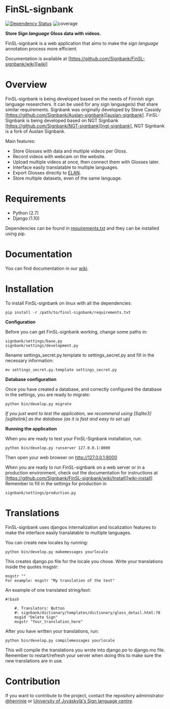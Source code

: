 # FinSL-signbank

[![Dependency Status](https://www.versioneye.com/user/projects/583fd43dc68b120012d0f5e1/badge.svg?style=flat-square)](https://www.versioneye.com/user/projects/583fd43dc68b120012d0f5e1)
![coverage](https://rawgit.com/Signbank/FinSL-signbank/master/coverage.svg)



**Store *Sign language* Gloss data with videos.**

FinSL-signbank is a web application that aims to make the *sign language* annotation process more efficient.

Documentation is available at [https://github.com/Signbank/FinSL-signbank/wiki][wiki]

# Overview

FinSL-signbank is being developed based on the needs of Finnish sign language researchers. It can be used for any sign language(s) that share similar requirements.
Signbank was originally developed by Steve Cassidy [https://github.com/Signbank/Auslan-signbank][auslan-signbank]. FinSL-Signbank is being developed based on NGT Signbank [https://github.com/Signbank/NGT-signbank][ngt-signbank], NGT Signbank is a fork of Auslan Signbank.

Main features:
* Store Glosses with data and multiple videos per Gloss.
* Record videos with webcam on the website.
* Upload multiple videos at once, then connect them with Glosses later.
* Interface easily translatable to multiple languages.
* Export Glosses directly to [ELAN][elan-link].
* Store multiple datasets, even of the same language.

# Requirements

* Python (2.7)
* Django (1.10)

Dependencies can be found in [requirements.txt][requirements.txt] and they can be installed using pip.

# Documentation

You can find documentation in our [wiki][wiki].

# Installation

To install FinSL-signbank on linux with all the dependencies:

    pip install -r /path/to/finsl-signbank/requirements.txt

**Configuration**

Before you can get FinSL-signbank working, change some paths in:

    signbank/settings/base.py
    signbank/settings/development.py

Rename settings_secret.py.template to settings_secret.py and fill in the necessary information:

    mv settings_secret.py.template settings_secret.py

**Database configuration**

Once you have created a database, and correctly configured the database in the settings, you are ready to migrate:

    python bin/develop.py migrate

*If you just want to test the application, we recommend using [Sqlite3][sqlitelink] as the database (as it is fast and easy to set up)*

**Running the application**

When you are ready to test your FinSL-Signbank installation, run:

    python bin/develop.py runserver 127.0.0.1:8000

Then open your web browser on http://127.0.0.1:8000

When you are ready to run FinSL-signbank on a web server or in a production environment, check out the documentation for instructions at [https://github.com/Signbank/FinSL-signbank/wiki/Install][wiki-install]
Remember to fill in the settings for production in
    
    signbank/settings/production.py

# Translations

FinSL-signbank uses djangos internalization and localization features to make the interface easily translatable to multiple languages.

You can create new locales by running:

    python bin/develop.py makemessages yourlocale

This creates django.po file for the locale you chose. Write your translations inside the quotes msgstr:

    msgstr ""
    For example: msgstr "My translation of the text"

An example of one translated string/text:

```
#!bash

    #. Translators: Button
    #: signbank/dictionary/templates/dictionary/gloss_detail.html:78
    msgid "Delete Sign"
    msgstr "Your_translation_here"

```

After you have written your translations, run:

    python bin/develop.py compilemessages yourlocale

This will compile the translations you wrote into django.po to django.mo file.
Remember to restart/refresh your server when doing this to make sure the new translations are in use.

# Contribution

If you want to contribute to the project, contact the repository administrator [@henrinie][admin] or [University of Jyväskylä's Sign language centre][vkk-english].

[requirements.txt]: https://github.com/Signbank/FinSL-signbank/blob/master/requirements.txt
[vkk-english]: http://viittomakielenkeskus.jyu.fi/inenglish.html
[wiki]: https://github.com/Signbank/FinSL-signbank/wiki
[wiki-install]: https://github.com/Signbank/FinSL-signbank/wiki/Install
[auslan-signbank]: https://github.com/Signbank/Auslan-signbank
[ngt-signbank]: https://github.com/Signbank/NGT-signbank
[elan-link]: https://tla.mpi.nl/tools/tla-tools/elan/
[sqlite-link]: https://www.sqlite.org/
[admin]: https://github.com/henrinie

